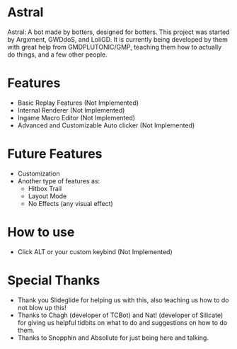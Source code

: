 # Astral

 Astral: A bot made by botters, designed for botters. This project was started by Argxment, GWDdoS, and LoliGD. It is currently being developed by them with great help from GMDPLUTONIC/GMP, teaching them how to actually do things, and a few other people.

# Features

 * Basic Replay Features (Not Implemented)
 * Internal Renderer (Not Implemented)
 * Ingame Macro Editor (Not Implemented)
 * Advanced and Customizable Auto clicker (Not Implemented)

# Future Features

 * Customization
 * Another type of features as:
    - Hitbox Trail
    - Layout Mode
    - No Effects (any visual effect)

# How to use

* Click ALT or your custom keybind (Not Implemented)

# Special Thanks

* Thank you Slideglide for helping us with this, also teaching us how to do not blow up this!
* Thanks to Chagh (developer of TCBot) and Nat! (developer of Silicate) for giving us helpful tidbits on what to do and suggestions on how to do them.
* Thanks to Snopphin and Absollute for just being here and talking.
